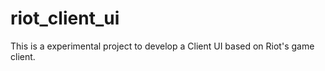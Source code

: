 # riot_client_ui
This is a experimental project to develop a Client UI based on Riot's game client.  
